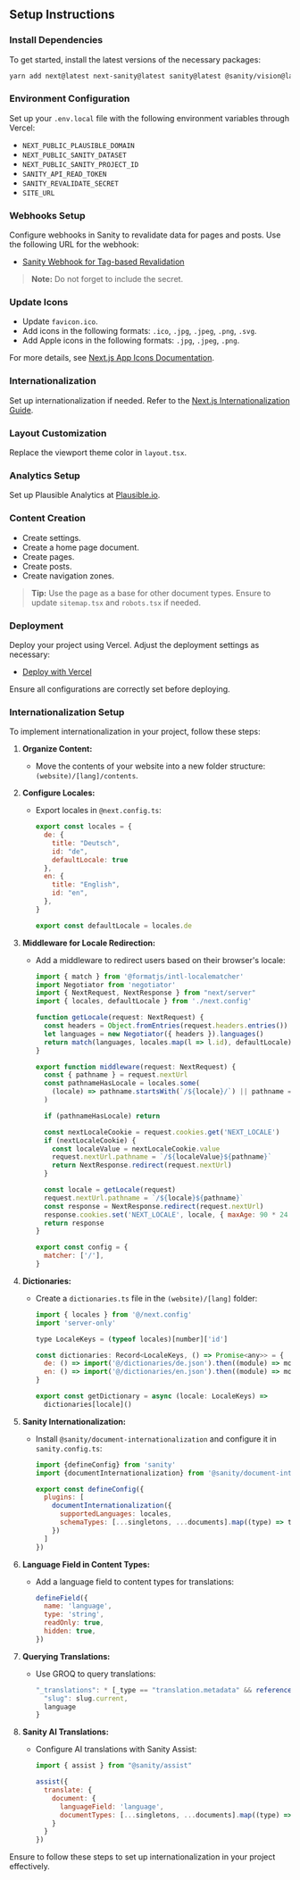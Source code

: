 ## Setup Instructions

### Install Dependencies

To get started, install the latest versions of the necessary packages:

```bash
yarn add next@latest next-sanity@latest sanity@latest @sanity/vision@latest react@latest react-dom@latest schema-dts@latest postcss@latest tailwindcss@latest tailwindcss-animate@latest
```

### Environment Configuration

Set up your `.env.local` file with the following environment variables through Vercel:

- `NEXT_PUBLIC_PLAUSIBLE_DOMAIN`
- `NEXT_PUBLIC_SANITY_DATASET`
- `NEXT_PUBLIC_SANITY_PROJECT_ID`
- `SANITY_API_READ_TOKEN`
- `SANITY_REVALIDATE_SECRET`
- `SITE_URL`

### Webhooks Setup

Configure webhooks in Sanity to revalidate data for pages and posts. Use the following URL for the webhook:

- [Sanity Webhook for Tag-based Revalidation](https://www.sanity.io/manage/webhooks/share?name=Tag-based%20revalidation%20hook%20for%20slug%20based%20documents&description=&url=https%3A%2F%2F6f4f-91-0-56-217.ngrok-free.app%2Fapi%2Frevalidate%2Ftag&on=create&on=update&on=delete&filter=&projection=&httpMethod=POST&apiVersion=v2021-03-25&includeDrafts=&headers=%7B%7D)

> **Note:** Do not forget to include the secret.

### Update Icons

- Update `favicon.ico`.
- Add icons in the following formats: `.ico`, `.jpg`, `.jpeg`, `.png`, `.svg`.
- Add Apple icons in the following formats: `.jpg`, `.jpeg`, `.png`.

For more details, see [Next.js App Icons Documentation](https://nextjs.org/docs/app/api-reference/file-conventions/metadata/app-icons#image-files-ico-jpg-png).

### Internationalization

Set up internationalization if needed. Refer to the [Next.js Internationalization Guide](https://nextjs.org/docs/app/building-your-application/routing/internationalization).

### Layout Customization

Replace the viewport theme color in `layout.tsx`.

### Analytics Setup

Set up Plausible Analytics at [Plausible.io](https://plausible.io/).

### Content Creation

- Create settings.
- Create a home page document.
- Create pages.
- Create posts.
- Create navigation zones.

> **Tip:** Use the page as a base for other document types. Ensure to update `sitemap.tsx` and `robots.tsx` if needed.

### Deployment

Deploy your project using Vercel. Adjust the deployment settings as necessary:

- [Deploy with Vercel](https://vercel.com/new/clone?demo-description=A%20statically%20generated%20website%20example%20using%20Next.js%20and%20Sanity&from=templates&integration-ids=oac_hb2LITYajhRQ0i4QznmKH7gx&project-name=Blog+Starter+Kit+with+Sanity&repository-name=website-next-sanity&repository-url=https%3A%2F%2Fgithub.com%2Fandrezimpel%2Fnext-sanity-unknown-foundation)

Ensure all configurations are correctly set before deploying.

### Internationalization Setup

To implement internationalization in your project, follow these steps:

1. **Organize Content:**
   - Move the contents of your website into a new folder structure: `(website)/[lang]/contents`.

2. **Configure Locales:**
   - Export locales in `@next.config.ts`:
     ```javascript
     export const locales = {
       de: {
         title: "Deutsch",
         id: "de",
         defaultLocale: true
       },
       en: {
         title: "English",
         id: "en",
       },
     }

     export const defaultLocale = locales.de
     ```

3. **Middleware for Locale Redirection:**
   - Add a middleware to redirect users based on their browser's locale:
     ```javascript
     import { match } from '@formatjs/intl-localematcher'
     import Negotiator from 'negotiator'
     import { NextRequest, NextResponse } from "next/server"
     import { locales, defaultLocale } from './next.config'

     function getLocale(request: NextRequest) {
       const headers = Object.fromEntries(request.headers.entries())
       let languages = new Negotiator({ headers }).languages()
       return match(languages, locales.map(l => l.id), defaultLocale)
     }

     export function middleware(request: NextRequest) {
       const { pathname } = request.nextUrl
       const pathnameHasLocale = locales.some(
         (locale) => pathname.startsWith(`/${locale}/`) || pathname === `/${locale}`
       )

       if (pathnameHasLocale) return

       const nextLocaleCookie = request.cookies.get('NEXT_LOCALE')
       if (nextLocaleCookie) {
         const localeValue = nextLocaleCookie.value
         request.nextUrl.pathname = `/${localeValue}${pathname}`
         return NextResponse.redirect(request.nextUrl)
       }

       const locale = getLocale(request)
       request.nextUrl.pathname = `/${locale}${pathname}`
       const response = NextResponse.redirect(request.nextUrl)
       response.cookies.set('NEXT_LOCALE', locale, { maxAge: 90 * 24 * 60 * 60 })
       return response
     }

     export const config = {
       matcher: ['/'],
     }
     ```

4. **Dictionaries:**
   - Create a `dictionaries.ts` file in the `(website)/[lang]` folder:
     ```javascript
     import { locales } from '@/next.config'
     import 'server-only'

     type LocaleKeys = (typeof locales)[number]['id']

     const dictionaries: Record<LocaleKeys, () => Promise<any>> = {
       de: () => import('@/dictionaries/de.json').then((module) => module.default),
       en: () => import('@/dictionaries/en.json').then((module) => module.default),
     }

     export const getDictionary = async (locale: LocaleKeys) =>
       dictionaries[locale]()
     ```

5. **Sanity Internationalization:**
   - Install `@sanity/document-internationalization` and configure it in `sanity.config.ts`:
     ```javascript
     import {defineConfig} from 'sanity'
     import {documentInternationalization} from '@sanity/document-internationalization'

     export const defineConfig({
       plugins: [
         documentInternationalization({
           supportedLanguages: locales,
           schemaTypes: [...singletons, ...documents].map((type) => type.name),
         })
       ]
     })
     ```

6. **Language Field in Content Types:**
   - Add a language field to content types for translations:
     ```javascript
     defineField({
       name: 'language',
       type: 'string',
       readOnly: true,
       hidden: true,
     })
     ```

7. **Querying Translations:**
   - Use GROQ to query translations:
     ```javascript
     "_translations": * [_type == "translation.metadata" && references(^._id)].translations[].value -> {
       "slug": slug.current,
       language
     }
     ```

8. **Sanity AI Translations:**
   - Configure AI translations with Sanity Assist:
     ```javascript
     import { assist } from "@sanity/assist"

     assist({
       translate: {
         document: {
           languageField: 'language',
           documentTypes: [...singletons, ...documents].map((type) => type.name),
         }
       }
     })
     ```

Ensure to follow these steps to set up internationalization in your project effectively.
